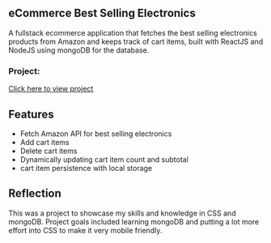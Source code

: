 ## eCommerce Best Selling Electronics

A fullstack ecommerce application that fetches the best selling electronics products from Amazon and keeps track of cart items, built with ReactJS and NodeJS using mongoDB for the database. 


### Project: 

[Click here to view project](https://ecommerce-13.netlify.app//)

## Features

- Fetch Amazon API for best selling electronics
- Add cart items
- Delete cart items
- Dynamically updating cart item count and subtotal
- cart item persistence with local storage
  

## Reflection

This was a project to showcase my skills and knowledge in CSS and mongoDB. Project goals included learning mongoDB and putting a lot more effort into CSS to make it very mobile friendly.
